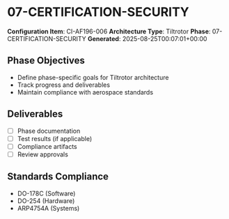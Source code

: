 # 07-CERTIFICATION-SECURITY

**Configuration Item**: CI-AF196-006
**Architecture Type**: Tiltrotor
**Phase**: 07-CERTIFICATION-SECURITY
**Generated**: 2025-08-25T00:07:01+00:00

## Phase Objectives
- Define phase-specific goals for Tiltrotor architecture
- Track progress and deliverables
- Maintain compliance with aerospace standards

## Deliverables
- [ ] Phase documentation
- [ ] Test results (if applicable)
- [ ] Compliance artifacts
- [ ] Review approvals

## Standards Compliance
- DO-178C (Software)
- DO-254 (Hardware)
- ARP4754A (Systems)
